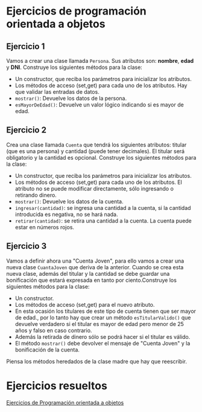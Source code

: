 # Ejercicios de programación orientada a objetos

## Ejercicio 1

Vamos a crear una clase llamada `Persona`. Sus atributos son: **nombre**, **edad** y **DNI**. Construye los siguientes métodos para la clase:

* Un constructor, que reciba los parámetros para inicializar los atributos.
* Los métodos de acceso (set,get) para cada uno de los atributos. Hay que validar las entradas de datos.
* `mostrar()`: Devuelve los datos de la persona.
* `esMayorDeEdad()`: Devuelve un valor lógico indicando si es mayor de edad.

## Ejercicio 2

Crea una clase llamada `Cuenta` que tendrá los siguientes atributos: titular (que es una persona) y cantidad (puede tener decimales). El titular será obligatorio y la cantidad es opcional. Construye los siguientes métodos para la clase:

* Un constructor, que reciba los parámetros para inicializar los atributos.
* Los métodos de acceso (set,get) para cada uno de los atributos. El atributo no se puede modificar directamente, sólo ingresando o retirando dinero.
* `mostrar()`: Devuelve los datos de la cuenta.
* `ingresar(cantidad)`: se ingresa una cantidad a la cuenta, si la cantidad introducida es negativa, no se hará nada.
* `retirar(cantidad)`: se retira una cantidad a la cuenta. La cuenta puede estar en números rojos.


## Ejercicio 3

Vamos a definir ahora una "Cuenta Joven", para ello vamos a crear una nueva clase `CuantaJoven` que deriva de la anterior. Cuando se crea esta nueva clase, además del titular y la cantidad se debe guardar una bonificación que estará expresada en tanto por ciento.Construye los siguientes métodos para la clase:

* Un constructor.
* Los métodos de acceso (set,get) para el nuevo atributo.
* En esta ocasión los titulares de este tipo de cuenta tienen que ser mayor de edad., por lo tanto hay que crear un método `esTitularValido()` que devuelve verdadero si el titular es mayor de edad pero menor de 25 años y falso en caso contrario.
* Además la retirada de dinero sólo se podrá hacer si el titular es válido. 
* El método `mostrar()` debe devolver el mensaje de "Cuenta Joven" y la bonificación de la cuenta.

Piensa los métodos heredados de la clase madre que hay que reescribir.

# Ejercicios resueltos

[Ejercicios de Programación orientada a objetos](../../ejercicios/objetos)